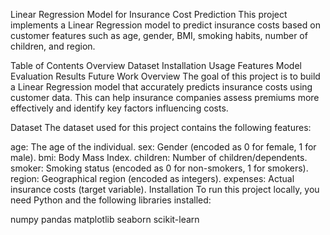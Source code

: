 Linear Regression Model for Insurance Cost Prediction
This project implements a Linear Regression model to predict insurance costs based on customer features such as age, gender, BMI, smoking habits, number of children, and region.

Table of Contents
Overview
Dataset
Installation
Usage
Features
Model Evaluation
Results
Future Work
Overview
The goal of this project is to build a Linear Regression model that accurately predicts insurance costs using customer data. This can help insurance companies assess premiums more effectively and identify key factors influencing costs.

Dataset
The dataset used for this project contains the following features:

age: The age of the individual.
sex: Gender (encoded as 0 for female, 1 for male).
bmi: Body Mass Index.
children: Number of children/dependents.
smoker: Smoking status (encoded as 0 for non-smokers, 1 for smokers).
region: Geographical region (encoded as integers).
expenses: Actual insurance costs (target variable).
Installation
To run this project locally, you need Python and the following libraries installed:

numpy
pandas
matplotlib
seaborn
scikit-learn
